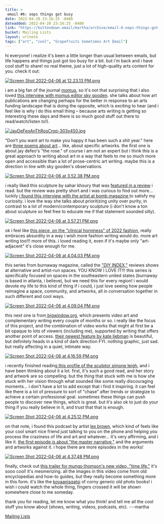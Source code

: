 ```yaml
---
title: > 
 email #6: oops things got busy
date: 2022-04-20 23:16:25 -0400
dateadded: 2022-04-20 23:16:25 -0400
link: "https://buttondown.email/martha/archive/email-6-oops-things-got-busy/"
bucket: Mailing Lists
layout: urlnote
tags: ["art", "cool", "Grapefruits Sometimes Art Email"]
--- 
```


<![CDATA[<p>hi everyone! i realize it's been a little longer than usual between emails, but life happens and things just got too busy for a bit. but i'm back and i have cool stuff to share! no real theme, just a lot of high-quality arts content for you. check it out:</p>
<p><a href="https://www.nothingpersonalmagazine.com/interview-with-sky-goodden" rel="noopener noreferrer nofollow" target="_blank"><img alt="Screen Shot 2022-04-06 at 12.23.13 PM.png" src="https://buttondown.s3.amazonaws.com/images/fe38d93a-1e88-47e7-831a-c400e1a5c097.png"/></a></p>
<p>i am a big fan of the journal <a href="https://momus.ca" rel="noopener noreferrer nofollow" target="_blank">momus</a>, so it's not that surprising that i also loved <a href="https://www.nothingpersonalmagazine.com/interview-with-sky-goodden" rel="noopener noreferrer nofollow" target="_blank">this interview with momus editor sky gooden</a>. she talks about how art publications are changing perhaps for the better in response to an arts funding landscape that is doing the opposite, which is exciting to hear (and i feel like is why i do this email thing – because arts writing is getting so interesting these days and there is so much good stuff out there to read/watch/listen to!).</p>
<p></p>
<p><a href="https://www.novembermag.com/content/three-poems-on-art" rel="noopener noreferrer nofollow" target="_blank"><img alt="JayDeFeoAnThRosCrop-303x450.jpg" src="https://buttondown.s3.amazonaws.com/images/69726073-8218-4b77-b9ef-780d1647b8d7.jpg"/></a></p>
<p>"Don’t you want art to make you happy it has been such a shit year." here are <a href="https://www.novembermag.com/content/three-poems-on-art" rel="noopener noreferrer nofollow" target="_blank">three poems about art</a>... like, about specific artworks. the first one is about jay defeo's "the rose." of course i am not an expert but i think this is a great approach to writing about art in a way that feels to me so much more open and accessible than a lot of prose-centric art writing. maybe this is a direction in line with sky gooden's observations.</p>
<p></p>
<p><a href="https://bombmagazine.org/articles/swallow-the-parts-whole-sahar-khoury-interviewed/" rel="noopener noreferrer nofollow" target="_blank"><img alt="Screen Shot 2022-04-06 at 3.52.38 PM.png" src="https://buttondown.s3.amazonaws.com/images/b233cadb-95e3-4b81-97d7-11ce36db700e.png"/></a></p>
<p>i really liked this sculpture by sahar khoury that was <a href="https://www.artnews.com/art-in-america/aia-reviews/sahar-khoury-untitled-cooperative-trees-1234619091/" rel="noopener noreferrer nofollow" target="_blank">featured in a review</a> i read. but the review was pretty short and i was curious to find out more... luckily <a href="https://bombmagazine.org/articles/swallow-the-parts-whole-sahar-khoury-interviewed/" rel="noopener noreferrer nofollow" target="_blank">i found this interview with the artist at bomb magazine </a>to satisfy my curiosity. i love the way she talks about prioritizing unity over purity, in contrast to a lot of modern/contemporary sculpture (i don't know a ton about sculpture so feel free to educate me if that statement sounded silly). </p>
<p></p>
<p><a href="https://spikeartmagazine.com/?q=articles/cara-schacter-clinical-horny-fashion" rel="noopener noreferrer nofollow" target="_blank"><img alt="Screen Shot 2022-04-06 at 3.57.21 PM.png" src="https://buttondown.s3.amazonaws.com/images/897a6e63-83e7-4a79-9c71-893f0786a00a.png"/></a></p>
<p>ok i feel like <a href="https://spikeartmagazine.com/?q=articles/cara-schacter-clinical-horny-fashion" rel="noopener noreferrer nofollow" target="_blank">this piece, on the "clinical horniness" of 2022 fashion</a>, really embraces absurdity in a way i wish more fashion writing would do. more art writing too!!! more of this. i loved reading it, even if it's maybe only "art-adjacent" it's close enough for me. </p>
<p></p>
<p><a href="https://burnaway.org/daily/diy-index/" rel="noopener noreferrer nofollow" target="_blank"><img alt="Screen Shot 2022-04-06 at 4.04.03 PM.png" src="https://buttondown.s3.amazonaws.com/images/ee9710a8-560d-4458-aae2-f6ce67c2653d.png"/></a></p>
<p>this series from burnaway magazine, called the <a href="https://burnaway.org/daily/diy-index/" rel="noopener noreferrer nofollow" target="_blank">"DIY INDEX,"</a> reviews shows at alternative and artist-run spaces. YOU KNOW I LOVE IT!!! this series is specifically focused on spaces in the southeastern united states (burnaway is based in atlanta, i believe), but we need this for every region! i would devote my life to this kind of thing if i could, i just love seeing how people reimagine a space, community, and artworks, all in conversation together in such different and cool ways.  </p>
<p></p>
<p><a href="https://www.bigwindow.org" rel="noopener noreferrer nofollow" target="_blank"><img alt="Screen Shot 2022-04-06 at 4.09.04 PM.png" src="https://buttondown.s3.amazonaws.com/images/1c43eb2d-d9ae-4446-81a9-e25c0af7a5e6.png"/></a></p>
<p>this next one is from<a href="https://www.bigwindow.org" rel="noopener noreferrer nofollow" target="_blank"> bigwindow.org</a>, which presents video art and complementary writing every couple of months or so. i really like the focus of this project, and the combination of video works that might at first be a bit opaque to lots of viewers (including me), supported by writing that offers another point of access. <a href="https://www.bigwindow.org" rel="noopener noreferrer nofollow" target="_blank">their newest feature by kate liebman</a> is beautiful, but definitely heads in a kind of dark direction FYI. nothing graphic, just sad. but really affecting in a quiet, intimate way.</p>
<p></p>
<p><a href="https://www.newyorker.com/magazine/2022/03/28/the-monumental-success-of-simone-leigh" rel="noopener noreferrer nofollow" target="_blank"><img alt="Screen Shot 2022-04-06 at 4.16.59 PM.png" src="https://buttondown.s3.amazonaws.com/images/e87a7086-5444-41f0-a2d0-a2f2954b1922.png"/></a></p>
<p>i recently finished reading<a href="https://www.newyorker.com/magazine/2022/03/28/the-monumental-success-of-simone-leigh" rel="noopener noreferrer nofollow" target="_blank"> this profile of the sculptor simone leigh</a>, and i have been thinking about it a lot. first, it's such a good read, and her story and artwork are so compelling. but the thing that stuck with me is how she stuck with her vision through what sounded like some really discouraging moments... i don't have a lot to add except that i find it inspiring. it can feel like there is a lot of pressure to sort of "chase" after trends or strategize to achieve a certain professional goal. sometimes these things can push people to discover new things, which is great. but it's also ok to just do your thing if you really believe in it, and trust that that is enough.</p>
<p></p>
<p><a href="https://open.spotify.com/show/2kOnsisWeTpg7qk9iPNSAR" rel="noopener noreferrer nofollow" target="_blank"><img alt="Screen Shot 2022-04-06 at 4.25.12 PM.png" src="https://buttondown.s3.amazonaws.com/images/50f8d228-6db1-4f17-be79-52e41c9cf8f8.png"/></a></p>
<p>on that note, i found this podcast by artist <a href="https://lexbrown.com/" rel="noopener noreferrer nofollow" target="_blank">lex brown</a>, which kind of feels like your cool smart nice friend just talking to you on the phone and helping you process the craziness of life and art and whatever... it's very affirming, and i like it. <a href="https://open.spotify.com/episode/107kkLRmmNJp5ynAOLTtC1" rel="noopener noreferrer nofollow" target="_blank">the first episode is about "the master narrative,"</a> and the arguments and artworks against it. i hope there are more episodes in the works!</p>
<p></p>
<p><a href="https://karmakarma.org/exhibitions/mungo-thomson-2022/video/" rel="noopener noreferrer nofollow" target="_blank"><img alt="Screen Shot 2022-04-06 at 4.37.48 PM.png" src="https://buttondown.s3.amazonaws.com/images/d54cc7b2-1a2e-4b8b-8248-da5399c798b1.png"/></a></p>
<p>finally, check out <a href="https://karmakarma.org/exhibitions/mungo-thomson-2022/video/" rel="noopener noreferrer nofollow" target="_blank">this trailer for mungo thomson's new video, "time life."</a> it's sooo cool! it's mesmerizing. all the images in this video come from old encyclopedias and how-to guides, but they really become something more in this form. it's like the <a href="https://www.youtube.com/watch?v=tDW-1JIa2gI" rel="noopener noreferrer nofollow" target="_blank">koyaanisqatsi</a> of corny generic old photo books! i wish i could watch the whole thing, fingers crossed it will be shown somewhere close to me someday. </p>
<p>thank you for reading, let me know what you think! and tell me all the cool stuff you know about (shows, writing, videos, podcasts, etc). ---martha</p>
 <!-- end excerpt --> 
<div class='bucket'><a class='internal-link' href='/buckets/mailing-lists'>Mailing Lists</a></div> 
